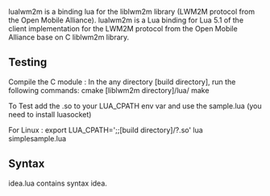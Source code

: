 lualwm2m is a binding lua for the liblwm2m library (LWM2M protocol from the Open Mobile Alliance).
lualwm2m is a Lua binding for Lua 5.1 of the client implementation for the LWM2M protocol from the Open Mobile Alliance base on C liblwm2m library.

Testing
-------

Compile the C module :
In the any directory [build directory], run the following commands:
    cmake [liblwm2m directory]/lua/
    make

To Test add the .so to your LUA_CPATH env var and use the sample.lua (you need to install luasocket)

For Linux :
export LUA_CPATH=';;[build directory]/?.so'
lua simplesample.lua


Syntax
-------

idea.lua contains syntax idea.

